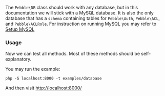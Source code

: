 The `Pebble\DB` class should work with any database, but in this documentation we will stick with a MySQL database. It is also the only database that has a `schema` containing tables for `Pebble\Auth`, `Pebble\ACL`, and `Pebble\ACLRole`. For instruction on running MySQL you may refer to [Setup MySQL](Setup##docker-mysql) 

### Usage

Now we can test all methods. Most of these methods should be self-explanatory. 

<!-- include: examples/database/index.php -->

You may run the example:

    php -S localhost:8000 -t examples/database

And then visit [http://localhost:8000/](http://localhost:8000/)



